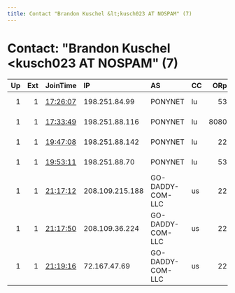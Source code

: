 ```yaml
---
title: Contact "Brandon Kuschel &lt;kusch023 AT NOSPAM" (7)
---
```


# Contact: "Brandon Kuschel &lt;kusch023 AT NOSPAM" (7)

|   Up |   Ext | JoinTime                                                                                              | IP              | AS               | CC   |   ORp |   Dirp | OS    | Version       | Nickname     |   eFamMembers |
|-----:|------:|:------------------------------------------------------------------------------------------------------|:----------------|:-----------------|:-----|------:|-------:|:------|:--------------|:-------------|--------------:|
|    1 |     1 | [17:26:07](https://nusenu.github.io/OrNetStats/w/relay/FF5D90ED89CED626358E7074132067E157EEBA41.html) | 198.251.84.99   | PONYNET          | lu   |    53 |      0 | Linux | 0.4.8.1-alpha | Polyphemus13 |            43 |
|    1 |     1 | [17:33:49](https://nusenu.github.io/OrNetStats/w/relay/8A5ACFC8FDF21A3D836DB7ECEBA6538392F496E6.html) | 198.251.88.116  | PONYNET          | lu   |  8080 |      0 | Linux | 0.4.8.1-alpha | Polyphemus16 |            43 |
|    1 |     1 | [19:47:08](https://nusenu.github.io/OrNetStats/w/relay/2C4B49130DD5994447A6ABBCC5BC3259E2B75AB9.html) | 198.251.88.142  | PONYNET          | lu   |    22 |      0 | Linux | 0.4.8.1-alpha | Polyphemus14 |            45 |
|    1 |     1 | [19:53:11](https://nusenu.github.io/OrNetStats/w/relay/55B9BFAA508020108BC15A1678C34C28361FC12D.html) | 198.251.88.70   | PONYNET          | lu   |    53 |      0 | Linux | 0.4.8.1-alpha | Polyphemus15 |            44 |
|    1 |     1 | [21:17:12](https://nusenu.github.io/OrNetStats/w/relay/2AA8F70A473CA6E36AE5A1F9642828F5BA2CDADF.html) | 208.109.215.188 | GO-DADDY-COM-LLC | us   |    22 |      0 | Linux | 0.4.8.1-alpha | Minotaur10   |            46 |
|    1 |     1 | [21:17:50](https://nusenu.github.io/OrNetStats/w/relay/B7FF406DECD9AE0D250AC13F38B13392868BA6CA.html) | 208.109.36.224  | GO-DADDY-COM-LLC | us   |    22 |      0 | Linux | 0.4.8.1-alpha | Minotaur11   |            46 |
|    1 |     1 | [21:19:16](https://nusenu.github.io/OrNetStats/w/relay/C8D54A2B76068EFF6D5E236CB7CBE60358F2267A.html) | 72.167.47.69    | GO-DADDY-COM-LLC | us   |    22 |      0 | Linux | 0.4.8.1-alpha | Minotaur12   |            46 |
